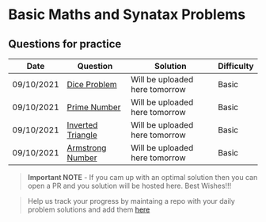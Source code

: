 # Basic Maths and Synatax Problems

## Questions for practice
| Date | Question | Solution | Difficulty |
| ---  | ------ | -------------- | ----- |
| 09/10/2021 |[Dice Problem](https://practice.geeksforgeeks.org/problems/the-dice-problem2316/1/?category[]=Mathematical&category[]=Mathematical&page=1&query=category[]Mathematicalpage1category[]Mathematical)|Will be uploaded here tomorrow  | Basic |
| 09/10/2021 |[Prime Number](https://practice.geeksforgeeks.org/problems/prime-number2314/1) |Will be uploaded here tomorrow  |  Basic |
| 09/10/2021 |[Inverted Triangle](https://practice.geeksforgeeks.org/problems/inverted-triangle-of-stars0110/1) | Will be uploaded here tomorrow  | Basic |
| 09/10/2021 |[Armstrong Number](https://www.codechef.com/problems/ARM1234) | Will be uploaded here tomorrow  | Basic |


> **Important NOTE** - If you cam up with an optimal solution then you can open a PR and you solution will be hosted here. Best Wishes!!!

> Help us track your progress by maintaing a repo with your daily problem solutions and add them [here](https://github.com/geeky01adarsh/DSA-Marathon/tree/main/Git_and_Github#participants--)